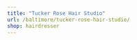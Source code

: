 ```yaml
---
title: "Tucker Rose Hair Studio"
url: /baltimore/tucker-rose-hair-studio/
shop: hairdresser
---
```

